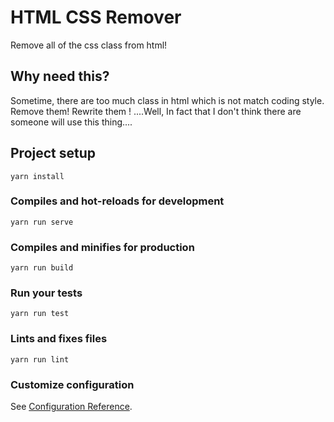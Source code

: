 # HTML CSS Remover
Remove all of the css class from html! 

## Why need this?
Sometime, there are too much class in html which is not match coding style. Remove them! Rewrite them !
....Well, In fact that I don't think there are someone will use this thing....

## Project setup
```
yarn install
```

### Compiles and hot-reloads for development
```
yarn run serve
```

### Compiles and minifies for production
```
yarn run build
```

### Run your tests
```
yarn run test
```

### Lints and fixes files
```
yarn run lint
```

### Customize configuration
See [Configuration Reference](https://cli.vuejs.org/config/).
